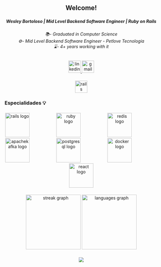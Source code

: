 <h2 align="center">Welcome!</h2>

###

<h5 align="center">Wesley Bortoloso | Mid Level Backend Software Engineer | Ruby on Rails</h5>

###

<h6 align="center">📚- Graduated in Computer Science <br>⚙️- Mid Level Backend Software Engineer - Petlove Tecnologia <br>⌛- 4+ years working with it</h6>

###

<div align="center">
  <a href="https://www.linkedin.com/in/wesley-bortoloso-756a031b9/" target="_blank">
    <img src="https://img.shields.io/static/v1?message=LinkedIn&logo=linkedin&label=&color=0077B5&logoColor=white&labelColor=&style=for-the-badge" height="40" alt="linkedin logo"  />
  </a>
  <img src="https://img.shields.io/static/v1?message=Gmail&logo=gmail&label=&color=D14836&logoColor=white&labelColor=&style=for-the-badge" height="40" alt="gmail logo"  />
</div>

###

<div align="center">
  <img src="https://img.shields.io/badge/Ruby on Rails-CC0000?logo=rubyonrails&logoColor=white&style=for-the-badge" height="40" alt="rails logo"  />
</div>

###

<h3 align="left">Especialidades 💡</h3>

###

<div align="center">
  <img src="https://cdn.jsdelivr.net/gh/devicons/devicon/icons/rails/rails-original-wordmark.svg" height="80" alt="rails logo"  />
  <img width="80" />
  <img src="https://cdn.jsdelivr.net/gh/devicons/devicon/icons/ruby/ruby-plain-wordmark.svg" height="80" alt="ruby logo"  />
  <img width="80" />
  <img src="https://cdn.jsdelivr.net/gh/devicons/devicon/icons/redis/redis-plain-wordmark.svg" height="80" alt="redis logo"  />
  <img width="80" />
  <img src="https://cdn.jsdelivr.net/gh/devicons/devicon/icons/apachekafka/apachekafka-original-wordmark.svg" height="80" alt="apachekafka logo"  />
  <img width="80" />
  <img src="https://cdn.jsdelivr.net/gh/devicons/devicon/icons/postgresql/postgresql-plain-wordmark.svg" height="80" alt="postgresql logo"  />
  <img width="80" />
  <img src="https://cdn.jsdelivr.net/gh/devicons/devicon/icons/docker/docker-plain-wordmark.svg" height="80" alt="docker logo"  />
  <img width="80" />
  <img src="https://cdn.jsdelivr.net/gh/devicons/devicon/icons/react/react-original-wordmark.svg" height="80" alt="react logo"  />
</div>

###

<div align="center">
  <img src="https://streak-stats.demolab.com?user=WesleyBortoloso&locale=pt-br&mode=weekly&theme=dracula&hide_border=true" height="180" alt="streak graph"  />
  <img src="https://github-readme-stats.vercel.app/api/top-langs?username=WesleyBortoloso&locale=pt-br&hide_title=false&layout=compact&card_width=320&langs_count=6&theme=dracula&hide_border=true" height="180" alt="languages graph"  />
</div>

###

<div align="center">
  <img src="https://visitor-badge.laobi.icu/badge?page_id=WesleyBortoloso.WesleyBortoloso&right_color=darkred"  />
</div>

###
